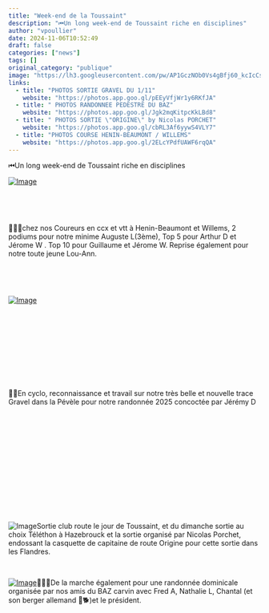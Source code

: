 ```yaml
---
title: "Week-end de la Toussaint"
description: "⏮Un long week-end de Toussaint riche en disciplines"
author: "vpoullier"
date: 2024-11-06T10:52:49
draft: false
categories: ["news"]
tags: []
original_category: "publique"
image: "https://lh3.googleusercontent.com/pw/AP1GczNOb0Vs4gBfj60_kcIcCsVquBBdhe6XFce7kSHWeI36jU262d2lYyRMxa_9TvXj_mGDuEMpGlEL2rmCtFvmCJTQ6ZeL9PDmZnDDJjwqAi647vccCYqGJv2sn7JGj2sAKQpbstAZUkCjFUnVhLx6VtuNFQ=w1600-h720-s-no-gm?authuser=0"
links:
  - title: "PHOTOS SORTIE GRAVEL DU 1/11"
    website: "https://photos.app.goo.gl/pEEyVfjWr1y6RKfJA"
  - title: " PHOTOS RANDONNEE PEDESTRE DU BAZ"
    website: "https://photos.app.goo.gl/Jgk2mqKitpcKkLBd8"
  - title: " PHOTOS SORTIE \"ORIGINE\" by Nicolas PORCHET"
    website: "https://photos.app.goo.gl/cbRL3Af6yywS4VLY7"
  - title: "PHOTOS COURSE HENIN-BEAUMONT / WILLEMS"
    website: "https://photos.app.goo.gl/2ELcYPdfUAWF6rqQA"
---
```


⏮Un long week-end de Toussaint riche en disciplines

<!--more-->

[![Image](https://lh3.googleusercontent.com/pw/AP1GczPEyBOChmLfM4NL1Y-PIg_R1T2quvZYTE5VA40ttdXeA9GrRJlweOctt60yGLbM0VUY-_vHNicaxCS9H-OUx-ujCQHUha7rY9FM3RI-wW6YWdHGkghPHGlsscO35t8Fd8aPLobcqI1jYFOHLsrLRE91rw=w488-h1003-s-no-gm?authuser=0)](https://lh3.googleusercontent.com/pw/AP1GczPEyBOChmLfM4NL1Y-PIg_R1T2quvZYTE5VA40ttdXeA9GrRJlweOctt60yGLbM0VUY-_vHNicaxCS9H-OUx-ujCQHUha7rY9FM3RI-wW6YWdHGkghPHGlsscO35t8Fd8aPLobcqI1jYFOHLsrLRE91rw=w488-h1003-s-no-gm?authuser=0)

&nbsp;

&nbsp;

🚴‍♂️🥉chez nos Coureurs en ccx et vtt à Henin-Beaumont et Willems, 2 podiums pour notre minime Auguste L(3ème), Top 5 pour Arthur D et Jérome W . Top 10 pour Guillaume et Jérome W. Reprise également pour notre toute jeune Lou-Ann.

&nbsp;

&nbsp;

[![Image](https://lh3.googleusercontent.com/pw/AP1GczPY092sCJ-wmtEhkqX9pHMuYZuPxIh8zx3FqGndPxrBWT6LGSv3npbkQQyQavhvdOkIoooC4cQYgGSaca4-EBXDfaEpQAtpmAF0U2FJ1usoLPGqWaHvjoHClBgKwod6tHzT6dOvOMyTG6PPA5ALFix3Xg=w451-h1003-s-no-gm?authuser=0)](https://lh3.googleusercontent.com/pw/AP1GczPY092sCJ-wmtEhkqX9pHMuYZuPxIh8zx3FqGndPxrBWT6LGSv3npbkQQyQavhvdOkIoooC4cQYgGSaca4-EBXDfaEpQAtpmAF0U2FJ1usoLPGqWaHvjoHClBgKwod6tHzT6dOvOMyTG6PPA5ALFix3Xg=w451-h1003-s-no-gm?authuser=0)

&nbsp;

&nbsp;

&nbsp;

&nbsp;

&nbsp;

🚴‍♂️En cyclo, reconnaissance et travail sur notre très belle et nouvelle trace Gravel dans la Pévèle pour notre randonnée 2025 concoctée par Jérémy D

&nbsp;

&nbsp;

&nbsp;

&nbsp;

&nbsp;

&nbsp;

&nbsp;

![Image](https://lh3.googleusercontent.com/pw/AP1GczNfRgf_pyPKJU99WBFmY2WP7aYjpmWbFMeL5jjfFVaaREY6L89EGIBWg6ARcDHn5U882MY9pC0gCRfaPLehNyhy593rikkpaYm--RYY-6PdV8Fj_qtx7nG0bXIweS7SChFbzufjkjRBUxKCFK61OUE6oA=w1403-h631-s-no-gm?authuser=0)Sortie club route le jour de Toussaint, et du dimanche sortie au choix Téléthon à Hazebrouck et la sortie organisé par Nicolas Porchet, endossant la casquette de capitaine de route Origine pour cette sortie dans les Flandres.

&nbsp;

[![Image](https://lh3.googleusercontent.com/pw/AP1GczOy30_XvfUBaVhd9Mt8yERePn03Ews1Xb_Y59awwsTvUFoMzmjrOKPVj-4zIwKNjT3FP9r9ReTtVtv7-1qHDnKJOF5yeUk7GE5zWj0hzAjkNTdk3YMbCCO0hIAPmbBNC4L_VQbDEVUN-NFw6bCoy3jneg=w1336-h1003-s-no-gm?authuser=0)](https://lh3.googleusercontent.com/pw/AP1GczOy30_XvfUBaVhd9Mt8yERePn03Ews1Xb_Y59awwsTvUFoMzmjrOKPVj-4zIwKNjT3FP9r9ReTtVtv7-1qHDnKJOF5yeUk7GE5zWj0hzAjkNTdk3YMbCCO0hIAPmbBNC4L_VQbDEVUN-NFw6bCoy3jneg=w1336-h1003-s-no-gm?authuser=0)🚶‍♀️🚶De la marche également pour une randonnée dominicale organisée par nos amis du BAZ carvin avec Fred A, Nathalie L, Chantal (et son berger allemand 🤣🐕)et le président.